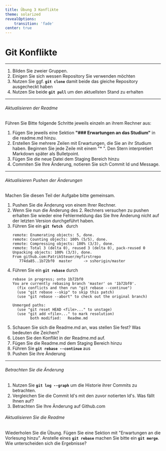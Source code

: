 ```yaml
---
title: Übung 3 Konflikte
theme: solarized
revealOptions:
    transition: 'fade'
center: true
---
```

# Git Konflikte

---
1. Bilden Sie zweier Gruppen. 
2. Einigen Sie sich wessen Repository Sie verwenden möchten
3. Nutzen Sie ggf. **`git clone`** damit beide das gleiche Repository ausgecheckt haben
4. Nutzen Sie beide **`git pull`** um den aktuellsten Stand zu erhalten

---
###### Aktualisieren der Readme
Führen Sie Bitte folgende Schritte jeweils einzeln an ihrem Rechner aus:  
1. Fügen Sie jeweils eine Sektion **"### Erwartungen an das Studium"** in die readme.md hinzu. 
2. Erstellen Sie mehrere Zeilen mit Erwartungen, die Sie an ihr Studium haben. Beginnen Sie jede Zeile mit einem "* ". Den Stern interpretiert Markdown später als Bulletpoint. 
2. Fügen Sie die neue Datei dem Staging Bereich hinzu
3. Commiten Sie Ihre Änderung, notieren Sie sich Commit Id und Message.

---
###### Aktualisieren Pushen der Änderungen
Machen Sie diesen Teil der Aufgabe bitte gemeinsam. 
1. Pushen Sie die Änderung von einem Ihrer Rechner. 
2. Wenn Sie nun die Änderung des 2. Rechners versuchen zu pushen erhalten Sie wieder eine Fehlermeldung das Sie Ihre Änderung nicht auf der letzten Version durchgeführt haben. 
3. Führen Sie ein **`git fetch `** durch
    ```
    remote: Enumerating objects: 5, done.
    remote: Counting objects: 100% (5/5), done.
    remote: Compressing objects: 100% (3/3), done.
    remote: Total 3 (delta 0), reused 3 (delta 0), pack-reused 0
    Unpacking objects: 100% (3/3), done.
    From github.com:PatrikSteuer/myfirstrepo
       774da85..1b72bf0  master     -> sshorigin/master
    ```
4. Führen Sie ein **`git rebase`** durch
    ```
    rebase in progress; onto 1b72bf0
    You are currently rebasing branch 'master' on '1b72bf0'.
      (fix conflicts and then run "git rebase --continue")
      (use "git rebase --skip" to skip this patch)
      (use "git rebase --abort" to check out the original branch)
    
    Unmerged paths:
      (use "git reset HEAD <file>..." to unstage)
      (use "git add <file>..." to mark resolution)
            both modified:   Readme.md
    ```
5. Schauen Sie sich die Readme.md an, was stellen Sie fest? Was bedeuten die Zeichen?
6. Lösen Sie den Konflikt in der Readme.md auf. 
7. Fügen Sie die Readme.md dem Staging Bereich hinzu
8. Führen Sie **`git rebase --continue`** aus
9. Pushen Sie ihre Änderung
---
###### Betrachten Sie die Änderung
1. Nutzen Sie **`git log --graph`** um die Historie ihrer Commits zu betrachten. 
2. Vergleichen Sie die Commit Id's mit den zuvor notierten Id's. Was fällt Ihnen auf?
3. Betrachten Sie Ihre Änderung auf Github.com

###### Aktualisieren Sie die Readme 
Wiederholen Sie die Übung. Fügen Sie eine Sektion mit "Erwartungen an die Vorlesung hinzu". Anstelle eines **`git rebase`** machen Sie bitte ein **`git merge`**. Wie unterscheiden sich die Ergebnisse? 

